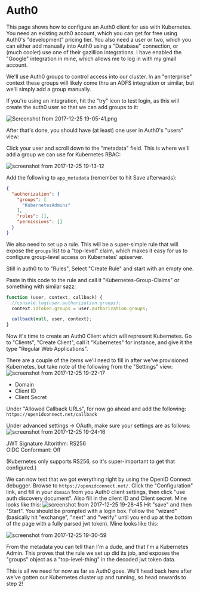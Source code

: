 # Auth0

This page shows how to configure an Auth0 client for use with Kubernetes. You need an existing auth0 account, which you can get for free using Auth0's "development" pricing tier. You also need a user or two, which you can either add manually into Auth0 using a "Database" connection, or (much cooler) use one of their gazillion integrations. I have enabled the "Google" integration in mine, which allows me to log in with my gmail account.

We'll use Auth0 groups to control access into our cluster. In an "enterprise" context these groups will likely come thru an ADFS integration or similar, but we'll simply add a group manually.

If you're using an integration, hit the "try" icon to test login, as this will create the auth0 user so that we can add groups to it:

![Screenshot from 2017-12-25 19-05-41.png](https://user-images.githubusercontent.com/1747120/34342134-3a092c02-e9a7-11e7-81fd-dcee6ad91a32.png)

After that's done, you should have (at least) one user in Auth0's "users" view:

Click your user and scroll down to the "metadata" field. This is where we'll add a group we can use for Kubernetes RBAC:

![screenshot from 2017-12-25 19-13-12](https://user-images.githubusercontent.com/1747120/34342163-d20f329e-e9a7-11e7-9a99-b60f0b34711f.png)

Add the following to `app_metadata` (remember to hit Save afterwards):   
```json
{
  "authorization": {
    "groups": [
      "KubernetesAdmins"
    ],
    "roles": [],
    "permissions": []
  }
}
```

We also need to set up a rule. This will be a super-simple rule that will expose the `groups` list to a "top-level" claim, which makes it easy for us to configure group-level access on Kubernetes' apiserver.

Still in auth0 to to "Rules", Select "Create Rule" and start with an empty one.

Paste in this code to the rule and call it "Kubernetes-Group-Claims" or something with similar sazz:

```javascript
function (user, context, callback) {
  //console.log(user.authorization.groups);
  context.idToken.groups = user.authorization.groups;

  callback(null, user, context);
}
```

Now it's time to create an Auth0 Client which will represent Kubernetes. Go to "Clients", "Create Client", call it "Kubernetes" for instance, and give it the type "Regular Web Applications".

There are a couple of the items we'll need to fill in after we've provisioned Kubernetes, but take note of the following from the "Settings" view:
![screenshot from 2017-12-25 19-22-17](https://user-images.githubusercontent.com/1747120/34342221-f8576682-e9a8-11e7-9588-922ac2f0d341.png)

- Domain
- Client ID
- Client Secret

Under "Allowed Callback URLs", for now go ahead and add the following:
`https://openidconnect.net/callback`

Under advanced settings -> OAuth, make sure your settings are as follows:
![screenshot from 2017-12-25 19-24-16](https://user-images.githubusercontent.com/1747120/34342224-3c5f5812-e9a9-11e7-910d-eb0f38a025d0.png)

JWT Signature Altorithm: RS256   
OIDC Conformant: Off   

(Kubernetes only supports RS256, so it's super-important to get that configured.)


We can now test that we got everything right by using the OpenID Connect debugger. Browse to `https://openidconnect.net/`. Click the "Configuration" link, and fill in your `domain` from you Auth0 client settings, then click "use auth discovery document". Also fill in the client ID and Client secret. Mine looks like this:
![screenshot from 2017-12-25 19-28-45](https://user-images.githubusercontent.com/1747120/34342246-e101e72c-e9a9-11e7-9bcc-0d96f0207ff5.png)
Hit "save" and then "Start". You should be prompted with a login box. Follow the "wizard" (basically hit "exchange", "next" and "verify" until you end up at the bottom of the page with a fully parsed jwt token). Mine looks like this:

![screenshot from 2017-12-25 19-30-59](https://user-images.githubusercontent.com/1747120/34342256-364b95fc-e9aa-11e7-8762-b59488adaa65.png)

From the metadata you can tell than I'm a dude, and that I'm a Kubernetes Admin. This proves that the rule we set up did its job, and exposes the "groups" object as a "top-level-thing" in the decoded jwt token data.

This is all we need for now as far as Auth0 goes. We'll head back here after we've gotten our Kubernetes cluster up and running, so head onwards to step 2!